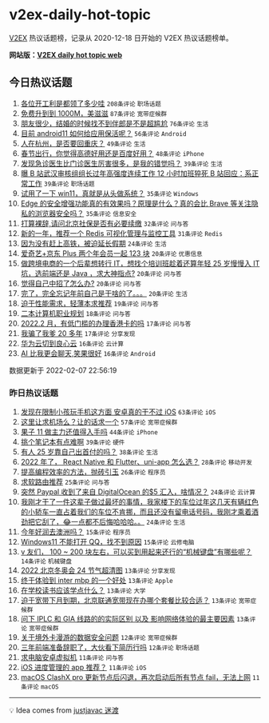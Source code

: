 # v2ex-daily-hot-topic

[V2EX](https://www.v2ex.com/) 热议话题榜，记录从 2020-12-18 日开始的 V2EX 热议话题榜单。

**网站版：[V2EX daily hot topic web](https://boojack.github.io/v2ex-daily-hot-topic-web/)**

## 今日热议话题

<!-- TODAY BEGIN -->

1. [各位开工利是都领了多少哇](https://www.v2ex.com/t/832169) `208条评论` `职场话题`
1. [免费升到到 1000M，美滋滋](https://www.v2ex.com/t/832168) `87条评论` `宽带症候群`
1. [朋友很少，结婚的时候找不到伴郎是不是超尴尬](https://www.v2ex.com/t/832171) `76条评论` `生活`
1. [目前 android11 如何给应用保活呢？](https://www.v2ex.com/t/832165) `56条评论` `Android`
1. [人在杭州，是否要回重庆？](https://www.v2ex.com/t/832208) `49条评论` `生活`
1. [春节出行，你觉得高德好用还是百度好用？](https://www.v2ex.com/t/832188) `48条评论` `iPhone`
1. [发现急诊医生比门诊医生厉害很多，是我的错觉吗？](https://www.v2ex.com/t/832179) `39条评论` `生活`
1. [曝 B 站武汉审核组组长过年高强度连续工作 12 小时加班猝死 B 站回应：系正常工作](https://www.v2ex.com/t/832288) `39条评论` `职场话题`
1. [试用了一下 win11，真就是从头做系统？](https://www.v2ex.com/t/832299) `35条评论` `Windows`
1. [Edge 的安全增强功能真的有效果吗？原理是什么？真的会比 Brave 等关注隐私的浏览器安全吗？](https://www.v2ex.com/t/832206) `35条评论` `信息安全`
1. [打算裸辞,请问北京社保是否有必要续缴](https://www.v2ex.com/t/832209) `32条评论` `问与答`
1. [新的一年，推荐一个 Redis 可视化管理与监控工具](https://www.v2ex.com/t/832152) `31条评论` `Redis`
1. [因为没有赶上高铁，被迫延长假期](https://www.v2ex.com/t/832150) `24条评论` `生活`
1. [爱奇艺+京东 Plus 两个年会员一起 123 块](https://www.v2ex.com/t/832222) `20条评论` `优惠信息`
1. [做跨境电商的一个后辈想转行 IT，想找个培训班趁着还算年轻 25 岁慢慢入 IT 坑，选前端还是 Java ，求大神指点?](https://www.v2ex.com/t/832195) `20条评论` `问与答`
1. [觉得自己中招了怎么办?](https://www.v2ex.com/t/832174) `20条评论` `问与答`
1. [完了，完全忘记年前自己是干啥的了。。。](https://www.v2ex.com/t/832163) `20条评论` `生活`
1. [迫于性能需求，轻薄本求推荐](https://www.v2ex.com/t/832300) `19条评论` `问与答`
1. [二本计算机职业规划](https://www.v2ex.com/t/832262) `18条评论` `问与答`
1. [2022.2 月，有低门槛的办理香港卡的吗](https://www.v2ex.com/t/832269) `17条评论` `问与答`
1. [我骗了我爹 20 多年](https://www.v2ex.com/t/832175) `17条评论` `分享发现`
1. [华为云切到良心云](https://www.v2ex.com/t/832315) `16条评论` `云计算`
1. [AI 比我更会聊天,笑果很好](https://www.v2ex.com/t/832306) `16条评论` `Android`

数据更新于 2022-02-07 22:56:19

<!-- TODAY END -->

### 昨日热议话题

<!-- YESTERDAY BEGIN -->

1. [发现在限制小孩玩手机这方面 安卓真的干不过 iOS](https://www.v2ex.com/t/832064) `63条评论` `iOS`
1. [这里让求机场么？让的话求一个](https://www.v2ex.com/t/832099) `57条评论` `宽带症候群`
1. [果子 11 做主力还值得入手吗](https://www.v2ex.com/t/832072) `44条评论` `iPhone`
1. [挑个笔记本有点难啊](https://www.v2ex.com/t/832105) `39条评论` `硬件`
1. [有人 25 岁靠自己出首付的吗？](https://www.v2ex.com/t/832027) `38条评论` `生活`
1. [2022 年了， React Native 和 Flutter、uni-app 怎么选？](https://www.v2ex.com/t/832037) `28条评论` `移动开发`
1. [提高编程效率的方法，抛砖引玉](https://www.v2ex.com/t/832061) `26条评论` `程序员`
1. [求软路由推荐](https://www.v2ex.com/t/832092) `25条评论` `问与答`
1. [突然 Paypal 收到了来自 DigitalOcean 的$5 汇入，啥情况？](https://www.v2ex.com/t/832043) `24条评论` `云计算`
1. [我刚才干了一件这辈子做过最坏的事情，我家楼下的车位过年这几天有辆红色的小轿车一直占着我们的车位不肯挪，而且还没有留电话号码，我刚才乘着酒劲把它刮了，😂一点都不后悔哈哈哈。。](https://www.v2ex.com/t/832114) `24条评论` `生活`
1. [今年好润去澳洲吗？](https://www.v2ex.com/t/832095) `15条评论` `程序员`
1. [Windows11 不能打开 QQ，找不到原因](https://www.v2ex.com/t/832055) `15条评论` `云修电脑`
1. [v 友们， 100 ~ 200 块左右，可以买到用起来还行的“机械键盘”有哪些呢？](https://www.v2ex.com/t/832109) `14条评论` `机械键盘`
1. [2022 北京冬奥会 24 节气超清图](https://www.v2ex.com/t/832104) `13条评论` `分享发现`
1. [终于体验到 inter mbp 的一个好处](https://www.v2ex.com/t/832070) `13条评论` `Apple`
1. [在学校读书应该学点什么？](https://www.v2ex.com/t/832065) `13条评论` `大学`
1. [迫于宽带下月到期，北京联通宽带现在办哪个套餐比较合适？](https://www.v2ex.com/t/832058) `13条评论` `宽带症候群`
1. [问下 IPLC 和 GIA 线路的的实际区别 以及 影响网络体验的最主要因素](https://www.v2ex.com/t/832026) `13条评论` `宽带症候群`
1. [关于境外卡漫游的数据安全问题](https://www.v2ex.com/t/832129) `12条评论` `宽带症候群`
1. [三年前端准备辞职了，大伙看下简历行吗](https://www.v2ex.com/t/832042) `12条评论` `职场话题`
1. [求电脑安卓虚拟机](https://www.v2ex.com/t/832096) `11条评论` `问与答`
1. [iOS 进度管理的 app 推荐？](https://www.v2ex.com/t/832056) `11条评论` `iOS`
1. [macOS ClashX pro 更新节点后闪退，再次启动后所有节点 fail，无法上网](https://www.v2ex.com/t/832049) `11条评论` `macOS`

<!-- YESTERDAY END -->

---

💡 Idea comes from [justjavac 迷渡](https://github.com/justjavac/)
